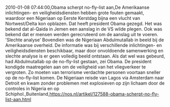2010-01-08 07:44:00,Obama scherpt no-fly-list aan,De Amerikaanse inlichtingen- en veiligheidsdiensten hebben grote fouten gemaakt, waardoor een Nigeriaan op Eerste Kerstdag bijna een vlucht van Nortwest/Delta kon opblazen. Dat heeft president Obama gezegd. Het was bekend dat al-Qaida in Jemen een aanslag in de VS wilde plegen. Ook was bekend dat er mensen werden gerecruteerd om de aanslag uit te voeren. 'Slechte analyse' Bovendien was de Nigeriaan Abdulmutallab in beeld bij de Amerikaanse overheid. De informatie was bij verschillende inlichtingen- en veiligheidsdiensten beschikbaar, maar door onvoldoende samenwerking en slechte analyse is er geen volledig beeld ontstaan. Als dat wel was gebeurd, had Abdulmutallab op de no-fly-list gestaan, zei Obama. De president kondigde maatregelen aan om de veiligheid van het vliegverkeer te vergroten. Zo moeten van terrorisme verdachte personen voortaan sneller op de no-fly-list komen. De Nigeriaan reisde van Lagos via Amsterdam naar Detroit en kwam zonder problemen met explosieven op zijn lichaam door de controles in Nigeria en op Schiphol.,Buitenland,https://nos.nl/artikel/127588-obama-scherpt-no-fly-list-aan.html